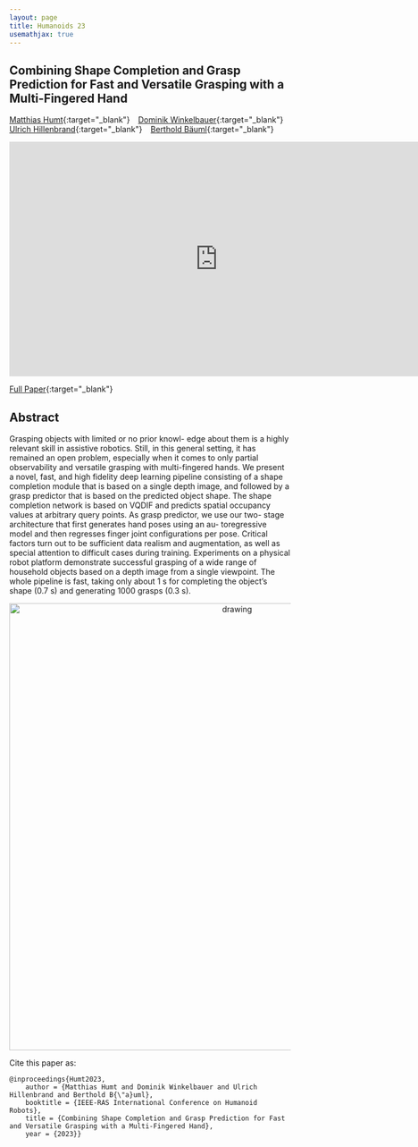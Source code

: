 ```yaml
---
layout: page
title: Humanoids 23
usemathjax: true
---
```

## Combining Shape Completion and Grasp Prediction for Fast and Versatile Grasping with a Multi-Fingered Hand

[Matthias Humt](https://scholar.google.de/citations?user=MOJSVsUAAAAJ){:target="_blank"} &ensp;  [Dominik Winkelbauer](https://scholar.google.com/citations?user=kduGd8wAAAAJ){:target="_blank"} &ensp; [Ulrich Hillenbrand](https://rmc.dlr.de/rm/de/staff/ulrich.hillenbrand/){:target="_blank"} &ensp; [Berthold Bäuml](https://scholar.google.com/citations?user=fjvpDsEAAAAJ){:target="_blank"}

<p align="center">
<iframe width="746" height="420" src="https://www.youtube.com/embed/j8Lx8AjsN94" title="YouTube video player" frameborder="0" allow="accelerometer; autoplay; clipboard-write; encrypted-media; gyroscope; picture-in-picture; web-share" allowfullscreen></iframe>
</p>

[Full Paper](https://arxiv.org/abs/2310.20350){:target="_blank"} 

## Abstract

Grasping objects with limited or no prior knowl-
edge about them is a highly relevant skill in assistive robotics.
Still, in this general setting, it has remained an open problem,
especially when it comes to only partial observability and
versatile grasping with multi-fingered hands. We present a
novel, fast, and high fidelity deep learning pipeline consisting
of a shape completion module that is based on a single depth
image, and followed by a grasp predictor that is based on
the predicted object shape. The shape completion network is
based on VQDIF and predicts spatial occupancy values at
arbitrary query points. As grasp predictor, we use our two-
stage architecture that first generates hand poses using an au-
toregressive model and then regresses finger joint configurations
per pose. Critical factors turn out to be sufficient data realism
and augmentation, as well as special attention to difficult cases
during training. Experiments on a physical robot platform
demonstrate successful grasping of a wide range of household
objects based on a depth image from a single viewpoint. The
whole pipeline is fast, taking only about 1 s for completing the
object’s shape (0.7 s) and generating 1000 grasps (0.3 s).

<p align="center">
<img src="/grasping/assets/imgs/humanoids23/front.png" alt="drawing" width="800"/>
</p>

Cite this paper as:

    @inproceedings{Humt2023,
        author = {Matthias Humt and Dominik Winkelbauer and Ulrich Hillenbrand and Berthold B{\"a}uml},
        booktitle = {IEEE-RAS International Conference on Humanoid Robots},
        title = {Combining Shape Completion and Grasp Prediction for Fast and Versatile Grasping with a Multi-Fingered Hand},
        year = {2023}}
        
